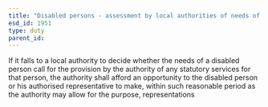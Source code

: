 ```yaml
---
title: "Disabled persons - assessment by local authorities of needs of disabled persons"
esd_id: 1951
type: duty
parent_id:  
---
```


If it falls to a local authority to decide whether the needs of a disabled person call for the provision by the authority of any statutory services for that person, the authority shall afford an opportunity to the disabled person or his authorised representative to make, within such reasonable period as the authority may allow for the purpose, representations 

